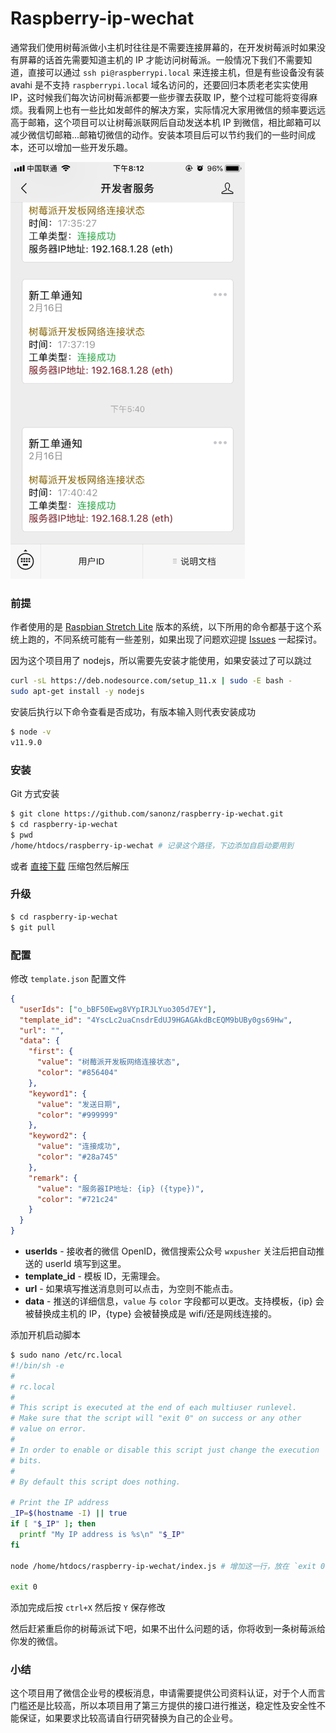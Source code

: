 # Raspberry-ip-wechat

通常我们使用树莓派做小主机时往往是不需要连接屏幕的，在开发树莓派时如果没有屏幕的话首先需要知道主机的 IP 才能访问树莓派。一般情况下我们不需要知道，直接可以通过 `ssh pi@raspberrypi.local` 来连接主机，但是有些设备没有装 avahi 是不支持 `raspberrypi.local` 域名访问的，还要回归本质老老实实使用 IP，这时候我们每次访问树莓派都要一些步骤去获取 IP，整个过程可能将变得麻烦。我看网上也有一些比如发邮件的解决方案，实际情况大家用微信的频率要远远高于邮箱，这个项目可以让树莓派联网后自动发送本机 IP 到微信，相比邮箱可以减少微信切邮箱...邮箱切微信的动作。安装本项目后可以节约我们的一些时间成本，还可以增加一些开发乐趣。

<img src="preview.png" alt="Preview" width="375" height="667" />


### 前提

作者使用的是 [Raspbian Stretch Lite](https://www.raspberrypi.org/downloads/raspbian/) 版本的系统，以下所用的命令都基于这个系统上跑的，不同系统可能有一些差别，如果出现了问题欢迎提 [Issues](https://github.com/sanonz/raspberry-ip-wechat/issues) 一起探讨。

因为这个项目用了 nodejs，所以需要先安装才能使用，如果安装过了可以跳过
```bash
curl -sL https://deb.nodesource.com/setup_11.x | sudo -E bash -
sudo apt-get install -y nodejs
```

安装后执行以下命令查看是否成功，有版本输入则代表安装成功
```bash
$ node -v
v11.9.0
```

### 安装

Git 方式安装

```bash
$ git clone https://github.com/sanonz/raspberry-ip-wechat.git
$ cd raspberry-ip-wechat
$ pwd
/home/htdocs/raspberry-ip-wechat # 记录这个路径，下边添加自启动要用到
```

或者 [直接下载](https://github.com/sanonz/raspberry-ip-wechat/archive/master.zip) 压缩包然后解压


### 升级

``` bash
$ cd raspberry-ip-wechat
$ git pull
```

### 配置

修改 `template.json` 配置文件

```json
{
  "userIds": ["o_bBF50Ewg8VYpIRJLYuo305d7EY"],
  "template_id": "4YscLc2uaCnsdrEdUJ9HGAGAkdBcEQM9bUBy0gs69Hw",
  "url": "",
  "data": {
    "first": {
      "value": "树莓派开发板网络连接状态",
      "color": "#856404"
    },
    "keyword1": {
      "value": "发送日期",
      "color": "#999999"
    },
    "keyword2": {
      "value": "连接成功",
      "color": "#28a745"
    },
    "remark": {
      "value": "服务器IP地址: {ip} ({type})",
      "color": "#721c24"
    }
  }
}
```

- **userIds** - 接收者的微信 OpenID，微信搜索公众号 `wxpusher` 关注后把自动推送的 userId 填写到这里。
- **template_id** - 模板 ID，无需理会。
- **url** - 如果填写推送消息则可以点击，为空则不能点击。
- **data** - 推送的详细信息，`value` 与 `color` 字段都可以更改。支持模板，{ip} 会被替换成主机的 IP，{type} 会被替换成是 wifi/还是网线连接的。

添加开机启动脚本

```bash
$ sudo nano /etc/rc.local
#!/bin/sh -e
#
# rc.local
#
# This script is executed at the end of each multiuser runlevel.
# Make sure that the script will "exit 0" on success or any other
# value on error.
#
# In order to enable or disable this script just change the execution
# bits.
#
# By default this script does nothing.

# Print the IP address
_IP=$(hostname -I) || true
if [ "$_IP" ]; then
  printf "My IP address is %s\n" "$_IP"
fi

node /home/htdocs/raspberry-ip-wechat/index.js # 增加这一行，放在 `exit 0` 前边，路径使用上方记录的

exit 0
```

添加完成后按 `ctrl+X` 然后按 `Y` 保存修改

然后赶紧重启你的树莓派试下吧，如果不出什么问题的话，你将收到一条树莓派给你发的微信。


### 小结

这个项目用了微信企业号的模板消息，申请需要提供公司资料认证，对于个人而言门槛还是比较高，所以本项目用了第三方提供的接口进行推送，稳定性及安全性不能保证，如果要求比较高请自行研究替换为自己的企业号。
